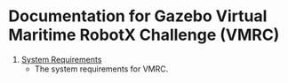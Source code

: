 # Documentation for Gazebo Virtual Maritime RobotX Challenge (VMRC)

1. [System Requirements](https://bitbucket.org/osrf/vmrc/wiki/system_requirements)
    * The system requirements for VMRC.